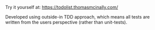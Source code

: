 Try it yourself at: https://todolist.thomasmcinally.com/

Developed using outside-in TDD approach, which means all tests are written from the users perspective (rather than unit-tests).
